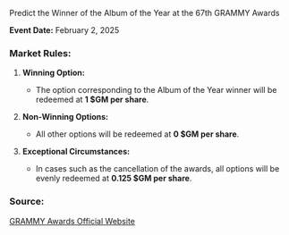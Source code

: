 Predict the Winner of the Album of the Year at the 67th GRAMMY Awards

**Event Date:** February 2, 2025  

### Market Rules:
1. **Winning Option:**  
   - The option corresponding to the Album of the Year winner will be redeemed at **1 $GM per share**.

2. **Non-Winning Options:**  
   - All other options will be redeemed at **0 $GM per share**.

3. **Exceptional Circumstances:**  
   - In cases such as the cancellation of the awards, all options will be evenly redeemed at **0.125 $GM per share**.

### Source:  
[GRAMMY Awards Official Website](https://www.grammy.com/awards)
